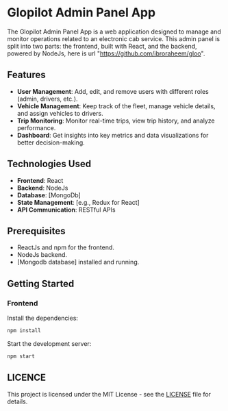 # Glopilot Admin Panel App

The Glopilot Admin Panel App is a web application designed to manage and monitor operations related to an electronic cab service. This admin panel is split into two parts: the frontend, built with React, and the backend, powered by NodeJs, here is url "https://github.com/ibroraheem/gloo".

## Features

- **User Management**: Add, edit, and remove users with different roles (admin, drivers, etc.).
- **Vehicle Management**: Keep track of the fleet, manage vehicle details, and assign vehicles to drivers.
- **Trip Monitoring**: Monitor real-time trips, view trip history, and analyze performance.
- **Dashboard**: Get insights into key metrics and data visualizations for better decision-making.

## Technologies Used

- **Frontend**: React
- **Backend**: NodeJs
- **Database**: [MongoDb]
- **State Management**: [e.g., Redux for React]
- **API Communication**: RESTful APIs

## Prerequisites

- ReactJs and npm for the frontend.
- NodeJs backend.
- [Mongodb database] installed and running.

## Getting Started

### Frontend



Install the dependencies:

```bash
npm install
```

Start the development server:

```bash
npm start
```

## LICENCE

This project is licensed under the MIT License - see the [LICENSE](LICENSE) file for details.

